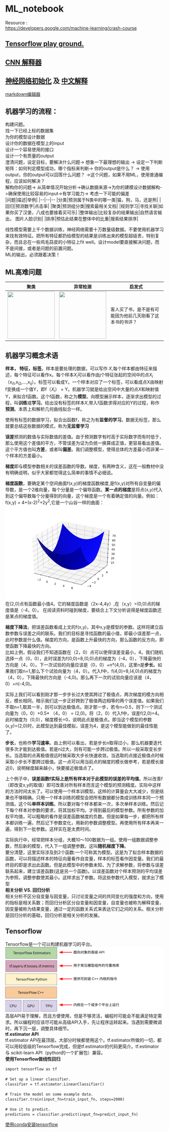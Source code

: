 # ML_notebook
Resource :<br>
https://developers.google.com/machine-learning/crash-course
## [Tensorflow play ground. ](https://playground.tensorflow.org/#activation=tanh&batchSize=10&dataset=gauss&regDataset=reg-plane&learningRate=0.03&regularizationRate=0&noise=0&networkShape=4,2&seed=0.33934&showTestData=false&discretize=false&percTrainData=50&x=true&y=true&xTimesY=false&xSquared=false&ySquared=false&cosX=false&sinX=false&cosY=false&sinY=false&collectStats=false&problem=classification&initZero=false&hideText=false&discretize_hide=false)
## [CNN 解释器](https://poloclub.github.io/cnn-explainer/)
## [神经网络初始化](https://www.deeplearning.ai/ai-notes/initialization/) 及 [中文解释](https://zhuanlan.zhihu.com/p/67149162)
[markdown编辑器](https://pandao.github.io/editor.md/)

## 机器学习的流程：
构建问题。<br>
找一下已经上标的数据集<br>
为你的模型设计数据<br>
设计你的数据在模型上的input<br>
设计一个容易使用的接口<br>
设计一个有质量的output<br>
澄清问题，设定目标，要解决什么问题-> 想象一下最理想的输出 -> 设定一下判断矩阵：如何判定模型成功，哪个指标来判断-> 你的output是什么？ -> 使用output，你的output可以回答什么问题？ ->这个问题，如果不用ML，使用普通编程，应该如何解决？<br>
解构你的问题-> 从简单情况开始分析->确认数据来源->为你的建模设计数据解构->确保使用比较容易的input->有学习能力-> 考虑一下可能的偏差<br>
|问题|描述|举例|
|--|--|--
|分类|预测属于N类中的哪一类|猫，狗，马，还是熊|
|回归|预测数字|点击率|
|聚类|预测组分类|搜索最相关文档|
|规则学习|寻找关联|如果你买了汉堡，八成也要接着买可乐|
|整体输出|比较复杂的结果输出|自然语言输出， 图片人脸识别|
|排序|预估此结果在整体中的比重|搜索结果排序|

线性模型需要上千个数据训练，神经网络需要十万数量级数据。不要使用机器学习来找有效特征。把所有特征都扔给模型的结果是训练出来的模型超级贵，特别复杂，而且总在一些鸡毛蒜皮的小特征上fit well。设计model要直接解决问题，而不是间接，或者是问题的前置问题。<br>
ML的输出，必须跟着决策！<br>
## ML高难问题
|聚类|异常检测|启发式|
|--|--|--|
|<img width="150" height="150" src="https://developers.google.com/machine-learning/problem-framing/images/LabeledClusters.svg"/>|<img width="150" height="150" src="https://developers.google.com/machine-learning/problem-framing/images/Anomaly.png"/>|客人买了书，是不是有可能因为他前几天刚看了这本书的书评？|
## 机器学习概念术语
<b>样本， 特征，标签</b>。样本是要处理的数据，可以写作 <i>X</i>,每个样本都由特征来描述，每个特征可以看作x。每个样本<i>X<sub>i</sub></i>可以看作由j个特征张起的空间中的点<i>X<sub>i</sub></i>（x<sub>i1</sub>,x<sub>i2</sub>,...,x<sub>ij</sub>）。标签可以看成Y。一个样本对应了一个标签，可以看成点X由映射f变换成一个值Y，即f（<i>X<sub>i</sub></i>） = Y。机器学习就是给出空间中大量的点<i>X</i>和映射值Y，来拟合f函数。这个f函数，称之为<b>模型</b>。向模型展示样本，逐渐求出模型的过程，叫<b>训练</b>或<b>学习</b>。给出没有标签的样本<i>X</i>,带入f函数求得对应的Y的过程，称作<b>预测</b>。本质上和解析几何曲线拟合一样。<br>

使用有标签的数据学习，拟合出函数f，称之为有<b>监督的学习</b>。数据无标签，那么就要总结这些数据的模式，称为<b>无监督学习</b><br>

<b>误差</b>预测的数值与实际数值的差值。由于预测数字有时高于实际数字而有时低于，那么使用这个差值的平方，不管误差为证为负统一换算成正值，更容易看出差值。这个平方值也叫<b>方差</b>，或者叫<b>偏差</b>。我们调整模型，使得总体的方差最小而非某一个样本的方差最小。<br>

<b>梯度</b>即与模型参数相关的误差函数的导数。梯度，有两种含义，这在一般教材中没有明确说明，似乎大家都觉得这么简单的事情不必细说。

<b>梯度函数</b>，要确定某个空间曲面f(x,y)的梯度函数梯度,是f(x,y)对所有自变量的偏导数，是一个2维向量，每个分量是一个偏导函数。<b>某一点的梯度</b>是将点(x,y)代入到这个偏导数每个分量得到的向量，这个梯度是一个有着确定值的向量。例如：<br>
f(x,y) = 4+(x-2)<sup>2</sup>+2y<sup>2</sup>,它是一个山谷一样的曲面：<br>
<img width="400"  src="./pics/gradient.svg"/><br>
在(2,0)点有函数最小值4。它的梯度函数是（2x-4,4y）,在（x,y）=(0,0)点的梯度值是（-4，0）。 在阅读资料时碰到梯度，要结合上下文分析说得是梯度函数还是某点的梯度值。<br>

<b>梯度下降法</b>，把误差函数看成上文的f(x,y)，其中x,y是模型的参数。这样将建立函数参数与误差之间的联系。我们的目标是寻找函数的最小值，即最小误差那一点，此时参数是什么值。梯度的方向，是函数上升最快的方向，那么函数的反方向，即使函数下降最快的方向。<br>
比如上例，假设我们不知道函数在（2，0）点可以使得误差变最小，4。我们随机选择一点（0，0），此时误差为f(0,0)=8,(0,0)点的梯度为（-4，0），下降最快的方向是（4，0）。下一次试验的向量应该是（0，0）+n*(4,0)，这里n是<b>步长</b>。如果我们取n=1,那么下个试验向量为（4，0）。代入f中，f(4,0)=8,(4,0)点的梯度为（4，0），下降最快的方向是（-4,0)。那么再下一次的试验向量应该是（4，0）+n(-4,0)。<br>

实际上我们可以看到刚才那一步步长过大使其跨过了极值点，两次梯度的模方向相反，模长相同，暗示我们这一步正好跨到了极值两边相等的两个误差值。如果我们不取n=1,取其一半，则可以到达极值点。刚才那一步，若令n=0.5，则下一个测试向量为（0，0）+0.5* （4，0） = (2,0)。将（2，0）代入f中，误差f(2,0)=4。此时梯度为（0,0），梯度模长=0，说明此点是极值点。即当这个模型的参数(x,y)=(2,0)时，此模型达到最佳模拟，误差为4，是这个模型能做到的最佳性能了。

<b>步长</b>，也称作<b>学习速率</b>。由上例可以看出，若是步长n取得过小，那么机器要迭代很多次才能到达极值。若是n过大，则有可能一步跨过极值。所以一般采取变长步长。当选取的点离极值很远时候采取大步长快速收敛。当选取的点接近极值点时候采取小步长不要跨过极值。这一点可以用当前点的梯度的模长做参考，若是模长接近0，说明梯度越来越小，快要接近极值点了。

上个例子中，**误差函数f实际上是所有样本对于此模型的误差的平均值**。所以改善f（即改变x,y的取值）即可改善对所有样本而言这个模型的预测精度。实际中这样的方法时间太长了。可以使用一个样本训模型。这样的计算量会大大减少，但是结果也不够精确。只用一个样本训练的模型会把所有数据都分类成训练样本同一个预测值。这个叫**单样本训练**。所以要对每个样本都来一次，多次单样本训练。然后记下每个样本对参数的要求，将其加权平均。才得到最后的模型参数。所有参数的加权平均值，可以粗略的看作是误差函数梯度的负数。但是如果每一步，都把所有样本都训练一遍，然后记下参数变化，用新的参数调整模型。再使用所有样本再来一遍，得到下一批参数。这样实在是太费时间。

实际执行中，经常把样本分组，大概10～100数据为一组。使用一组数据调整参数，然后新的模型，代入下一组调整参数。这叫**随机梯度下降**。<br>
要分清楚，这里实际涉及到2个函数:一个可称其为模型。这是为了拟合样本数据的函数，可以将描述样本的特征向量看作自变量，样本的标签看作因变量。我们的最终目的即是求出此函数。但是此模型中的参数未知，为了求解参数，将参数与误差联系起来，建立误差函数(这是另一个函数)。以误差函数对个样本预测的平均误差为参照，调整参数使其最小。这样求出了参数。将这些参数代入模型，就求出了模型<br>
**相关分析 VS. 回归分析**<br>
相关分析不区分自变量与因变量，只讨论变量之间的共同变化的强度和方向，使用的指标是相关系数；而回归分析区分自变量和因变量，自变量也被称为解释变量，因变量被称为结果变量，通过一定的函数关系式来表达它们之间的关系。相关分析是回归分析的基础，回归分析是相关分析的发展。
## Tensorflow
Tensorflow是一个可以构建机器学习的平台。
![](./pics/TFHierarchy.svg)
<br>高层API易于理解，而且方便使用，但是不够灵活，编程时可能会不能满足特定需求。所以编程时应该尽可能从高级API入手，先让程序运转起来。当遇到需要微调时，再下沉一层，调整具体细节。<br>
**tf.estimator API**<br>
tf.estimator API在最顶层。大部分时候都使用这个。tf.estimator所做的一切，都可以用较低级的Tensorflow完成，但是tf.estimator的代码更简介。tf.estimator 与 scikit-learn API（python的一个扩展包）兼容。<br>
**使用Tensorflow做线性回归**<br>
```
import tensorflow as tf

# Set up a linear classifier.
classifier = tf.estimator.LinearClassifier()

# Train the model on some example data.
classifier.train(input_fn=train_input_fn, steps=2000)

# Use it to predict.
predictions = classifier.predict(input_fn=predict_input_fn)
```
[使用conda安装tensorflow](https://docs.anaconda.com/anaconda/user-guide/tasks/tensorflow/)<br>
